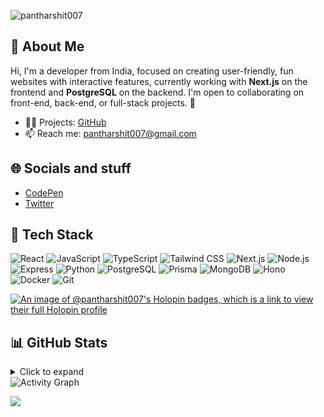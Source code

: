 <!-- ![logo](https://user-images.githubusercontent.com/70382532/138322189-2db8df52-9dcb-40a0-88a8-c365466bd33d.gif) -->

<p align="left"> <img src="https://komarev.com/ghpvc/?username=pantharshit007&label=Profile%20views&color=0e75b6&style=flat" alt="pantharshit007" /> </p>

## 💫 About Me
Hi, I'm a developer from India, focused on creating user-friendly, fun websites with interactive features, currently working with **Next.js** on the frontend and **PostgreSQL** on the backend. I'm open to collaborating on front-end, back-end, or full-stack projects. 🚀 

- 👨‍💻 Projects: [GitHub](https://github.com/pantharshit007?tab=repositories)
- 📫 Reach me: pantharshit007@gmail.com

## 🌐 Socials and stuff
- [CodePen](https://codepen.io/pantharshit007)
- [Twitter](https://twitter.com/pantharshit007)
 
## 🔭 Tech Stack
![React](https://img.shields.io/badge/react-%2320232a.svg?style=for-the-badge&logo=react&logoColor=%2361DAFB) 
![JavaScript](https://img.shields.io/badge/javascript-%23323330.svg?style=for-the-badge&logo=javascript&logoColor=%23F7DF1E) 
![TypeScript](https://img.shields.io/badge/typescript-%233178C6.svg?style=for-the-badge&logo=typescript&logoColor=white) 
![Tailwind CSS](https://img.shields.io/badge/tailwind%20css-%2338B2AC.svg?style=for-the-badge&logo=tailwindcss&logoColor=white) 
![Next.js](https://img.shields.io/badge/next.js-%23000000.svg?style=for-the-badge&logo=next.js&logoColor=white) 
![Node.js](https://img.shields.io/badge/node.js-6DA55F?style=for-the-badge&logo=node.js&logoColor=white) 
![Express](https://img.shields.io/badge/express.js-%23404d59.svg?style=for-the-badge&logo=express&logoColor=white) 
![Python](https://img.shields.io/badge/python-%2314354C.svg?style=for-the-badge&logo=python&logoColor=white) 
![PostgreSQL](https://img.shields.io/badge/postgresql-%23316192.svg?style=for-the-badge&logo=postgresql&logoColor=white) 
![Prisma](https://img.shields.io/badge/prisma-%234F5B93.svg?style=for-the-badge&logo=prisma&logoColor=white) 
![MongoDB](https://img.shields.io/badge/mongodb-%2300A44E.svg?style=for-the-badge&logo=mongodb&logoColor=white) 
![Hono](https://img.shields.io/badge/hono-%231F1F1F.svg?style=for-the-badge&logo=hono&logoColor=white) 
![Docker](https://img.shields.io/badge/docker-%232496ED.svg?style=for-the-badge&logo=docker&logoColor=white) 
![Git](https://img.shields.io/badge/git-%23F14E32.svg?style=for-the-badge&logo=git&logoColor=white)



[![An image of @pantharshit007's Holopin badges, which is a link to view their full Holopin profile](https://holopin.me/pantharshit007)](https://holopin.io/@pantharshit007)

## 📊 GitHub Stats
<details>
  <summary>Click to expand</summary>
  <br />
  <div >
    <img src="https://github-readme-stats.vercel.app/api?username=pantharshit007&show_icons=true&theme=tokyonight&hide_border=true&count_private=true" alt="GitHub Stats" />
    <img src="https://github-readme-streak-stats.herokuapp.com/?user=pantharshit007&theme=tokyonight&hide_border=true" alt="GitHub Streak" />
    <img src="https://github-readme-stats.vercel.app/api/top-langs/?username=pantharshit007&layout=compact&theme=tokyonight&hide_border=true" alt="Top Languages" />
  </div>
</details>


  <img src="https://github-readme-activity-graph.vercel.app/graph?username=pantharshit007&custom_title=harshit%27s%20Contribution%20Graph&bg_color=1a1b27&color=38bdae&line=70a5fd&point=bf91f3&hide_border=true" alt="Activity Graph" />


[![](https://visitcount.itsvg.in/api?id=pantharshit007&icon=0&color=0)](https://visitcount.itsvg.in)

<!-- ![header_](https://github.com/user-attachments/assets/d6a0035a-21ac-45eb-9f66-5d28dbdebe21) -->
